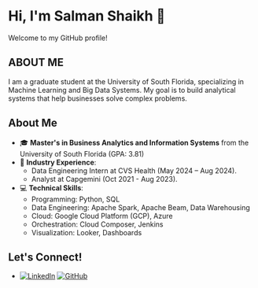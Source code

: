 # Hi, I'm Salman Shaikh 👋 
Welcome to my GitHub profile!

## ABOUT ME 
I am a graduate student at the University of South Florida, specializing in Machine Learning and Big Data Systems. My goal is to build analytical systems that help businesses solve complex problems.

## About Me

- 🎓 **Master's in Business Analytics and Information Systems** from the University of South Florida (GPA: 3.81)
- 💼 **Industry Experience**: 
  - Data Engineering Intern at CVS Health (May 2024 – Aug 2024).
  - Analyst at Capgemini (Oct 2021 - Aug 2023).
- 💻 **Technical Skills**: 
  - Programming: Python, SQL
  - Data Engineering: Apache Spark, Apache Beam, Data Warehousing
  - Cloud: Google Cloud Platform (GCP), Azure
  - Orchestration: Cloud Composer, Jenkins
  - Visualization: Looker, Dashboards


## Let's Connect!
- [![LinkedIn](https://img.shields.io/badge/-LinkedIn-0A66C2?logo=linkedin&logoColor=white&style=flat)](https://www.linkedin.com/in/salmanshaikh7)        [![GitHub](https://img.shields.io/badge/-GitHub-181717?logo=github&logoColor=white&style=flat)](https://github.com/salman-shaikh7)

